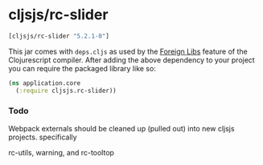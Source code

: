 # cljsjs/rc-slider

[](dependency)
```clojure
[cljsjs/rc-slider "5.2.1-0"]
```
[](/dependency)

This jar comes with `deps.cljs` as used by the [Foreign Libs][flibs] feature
of the Clojurescript compiler. After adding the above dependency to your project
you can require the packaged library like so:

```clojure
(ns application.core
  (:require cljsjs.rc-slider))
```

[flibs]: https://github.com/clojure/clojurescript/wiki/Packaging-Foreign-Dependencies

### Todo

Webpack externals should be cleaned up (pulled out) into new cljsjs projects. specifically

rc-utils, warning, and rc-tooltop
